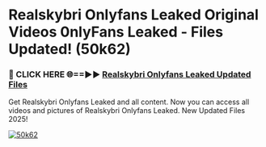 # Realskybri Onlyfans Leaked Original Videos 0nlyFans Leaked - Files Updated! (50k62)

<h3>🔴 CLICK HERE 🌐==►► <a href="https://tinyurl.com/x26r9saj" rel="nofollow">Realskybri Onlyfans Leaked Updated Files</a></h3>

Get Realskybri Onlyfans Leaked and all content. Now you can access all videos and pictures of Realskybri Onlyfans Leaked. New Updated Files 2025!

[![50k62](https://i.imgur.com/LkgZPqh.gif)](https://tinyurl.com/x26r9saj)
